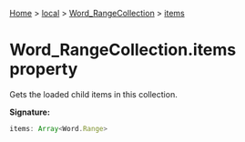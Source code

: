 [Home](./index) &gt; [local](local.md) &gt; [Word\_RangeCollection](local.word_rangecollection.md) &gt; [items](local.word_rangecollection.items.md)

# Word\_RangeCollection.items property

Gets the loaded child items in this collection.

**Signature:**
```javascript
items: Array<Word.Range>
```
